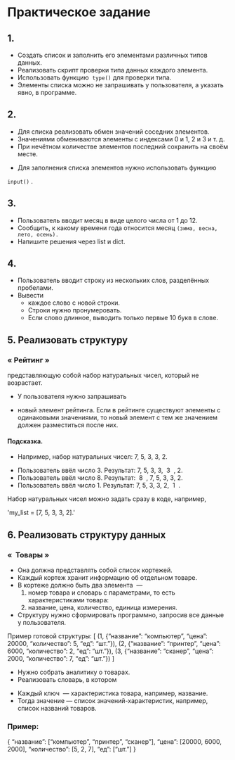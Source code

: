 # Практическое задание

## 1. 
 * Создать список и заполнить его 
     элементами различных типов данных.
 * Реализовать скрипт 
     проверки типа данных каждого элемента.
 * Использовать функцию ​ 
  `type()` 
 для проверки типа.
 * Элементы списка можно не запрашивать у пользователя, а 
     указать явно, в программе.

## 2.
* Для списка реализовать обмен значений соседних элементов. 
 * Значениями обмениваются
элементы с индексами 0 и 1, 2 и 3 и т. д. 
 * При нечётном количестве элементов последний
сохранить на своём месте.  

 + Для заполнения списка элементов нужно использовать функцию

```input()​``` .

## 3. 
* Пользователь вводит
     месяц в виде целого числа от 1 до 12. 
 * Сообщить, к какому времени года относится месяц 
  `(зима, весна, лето, осень).`
 * Напишите решения через list и dict.

## 4. 
 * Пользователь вводит 
     строку из нескольких слов, разделённых пробелами. 
 * Вывести 
   + каждое слово с новой строки. 
   + Строки нужно пронумеровать. 
   + Если слово длинное,
     выводить только 
     первые 10 букв в слове.

## 5. Реализовать структуру ​

### « Рейтинг​ » ​

 представляющую собой 
 набор натуральных чисел, 
 который не возрастает. 
* У пользователя нужно запрашивать 
 + новый элемент рейтинга. 
 Если в рейтинге существуют
 элементы с одинаковыми значениями, то 
новый элемент с тем же значением
должен разместиться после них.


#### Подсказка.

* Например, набор натуральных чисел: 7, 5, 3, 3, 2.

 + Пользователь ввёл число 3. Результат: 7, 5, 3, 3, ​ 3 ​ , 2.
 + Пользователь ввёл число 8. Результат: ​ 8 ​ , 7, 5, 3, 3, 2.
 + Пользователь ввёл число 1. Результат: 7, 5, 3, 3, 2, ​ 1 ​ .

Набор натуральных чисел можно задать сразу в коде, например, 

'my_list = [7, 5, 3, 3, 2].'

## 6. Реализовать структуру данных ​ 

### « ​ Товары​ » ​

* Она должна представлять собой список кортежей.
* Каждый кортеж хранит информацию об отдельном товаре. 
* В кортеже должно быть два элемента ​ —
  1) номер товара и словарь с параметрами, то есть характеристиками товара:
  2) название, цена, количество, единица измерения.
* Структуру нужно сформировать программно,
запросив все данные у пользователя.

Пример готовой структуры:
[
(1, {“название”: “компьютер”, “цена”: 20000, “количество”: 5, “eд”: “шт.”}),
(2, {“название”: “принтер”, “цена”: 6000, “количество”: 2, “eд”: “шт.”}),
(3, {“название”: “сканер”, “цена”: 2000, “количество”: 7, “eд”: “шт.”})
]
 
 * Нужно собрать аналитику о товарах. 
 * Реализовать словарь, в котором 
 + Каждый ключ ​ —
характеристика товара, например,
 название.
+ Тогда значение — список
значений-характеристик, например,
 список названий товаров.

### Пример:

{
“название”: [“компьютер”, “принтер”, “сканер”],
“цена”: [20000, 6000, 2000],
“количество”: [5, 2, 7],
“ед”: [“шт.”]
}